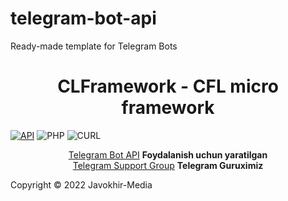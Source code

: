 # telegram-bot-api
Ready-made template for Telegram Bots
<h1 align="center">CLFramework - CFL micro framework</h1>

[![API](https://img.shields.io/badge/Telegram-BOT-API-September%2006%2C%202022-36ade1.svg)](https://core.telegram.org/bots/api)
![PHP](https://img.shields.io/badge/php-%3E%3D7.4-8892bf.svg)
![CURL](https://img.shields.io/badge/cURL-required-green.svg)

<div align="center">
	<a href="https://core.telegram.org/bots/api">Telegram Bot API</a> <b>Foydalanish uchun yaratilgan</b> 
	<br>
	<a href="https://telegram.me/rakhmonberganov">Telegram Support Group</a> <b>Telegram Guruximiz</b> 
</div>

Copyright © 2022 Javokhir-Media
